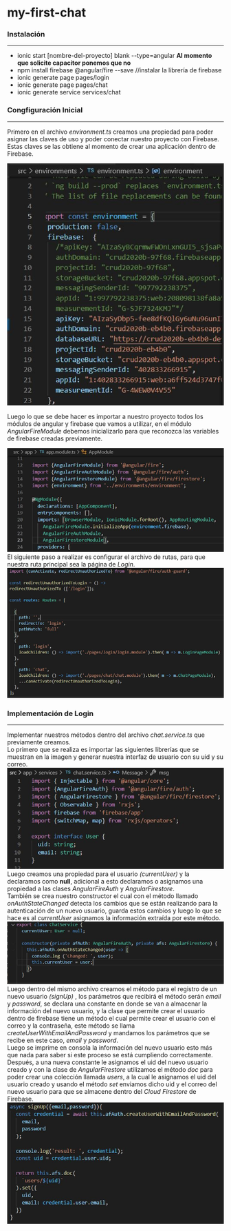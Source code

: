 # my-first-chat
### Instalación
***
* ionic start [nombre-del-proyecto] blank --type=angular
**Al momento que solicite capacitor ponemos que no**
* npm install firebase @angular/fire --save   //instalar la librería de firebase
* ionic generate page pages/login
* ionic generate page pages/chat
* ionic generate service services/chat
### Congfiguración Inicial
***
Primero en el archivo *environment.ts* creamos una propiedad para poder asignar las claves de uso y poder conectar nuestro proyecto con Firebase. Estas claves se las obtiene al momento de crear una aplicación dentro de Firebase.  

![Image text](https://raw.githubusercontent.com/EstebanRios99/my-first-chat/master/capturas/1.JPG)  

Luego lo que se debe hacer es importar a nuestro proyecto todos los módulos de angular y firebase que vamos a utilizar, en el módulo *AngularFireModule* debemos inicializarlo para que reconozca las variables de firebase creadas previamente.  

![Image text](https://raw.githubusercontent.com/EstebanRios99/my-first-chat/master/capturas/2.JPG)
El siguiente paso a realizar es configurar el archivo de rutas, para que nuestra ruta principal sea la página de *Login*.
![Image text](https://raw.githubusercontent.com/EstebanRios99/my-first-chat/master/capturas/3.JPG)  
### Implementación de Login
***
Implementar nuestros métodos dentro del archivo *chat.service.ts* que previamente creamos.  
Lo primero que se realiza es importar las siguientes librerías que se muestran en la imagen y generar nuestra interfaz de usuario con su uid y su correo.  
![Image text](https://raw.githubusercontent.com/EstebanRios99/my-first-chat/master/capturas/4.JPG)  
Luego creamos una propiedad para el usuario *(currentUser)* y la declaramos como **null**, adicional a esto declaramos o asignamos una propiedad a las clases *AngularFireAuth* y *AngularFirestore*.  
También se crea nuestro constructor el cual con el método llamado *onAuthStateChanged* detecta los cambios que se están realizando para la autenticación de un nuevo usuario, guarda estos cambios y luego lo que se hace es al *currentUser* asignamos la información extraída por este método.  
![Image text](https://raw.githubusercontent.com/EstebanRios99/my-first-chat/master/capturas/5.JPG)  
Luego dentro del mismo archivo creamos el método para el registro de un nuevo usuario *(signUp)* , los parámetros que recibirá el método serán *email* y *password*, se declara una constante en donde se van a almacenar la información del nuevo usuario, y la clase que permite crear el usuario dentro de firebase tiene un método el cual permite crear el usuario con el correo y la contraseña, este método se llama *createUserWithEmailAndPassword* y mandamos los parámetros que se recibe en este caso, *email* y *password*.  
Luego se imprime en consola la información del nuevo usuario esto más que nada para saber si este proceso se está cumpliendo correctamente.  
Después, a una nueva constante le asignamos el uid del nuevo usuario creado y con la clase de *AngularFirestore* utilizamos el método *doc* para poder crear una colección llamada *users*, a la cual le asignamos el uid del usuario creado y usando el método *set* enviamos dicho uid y el correo del nuevo usuario para que se almacene dentro del *Cloud Firestore* de Firebase.  
![Image text](https://raw.githubusercontent.com/EstebanRios99/my-first-chat/master/capturas/6.JPG)  




